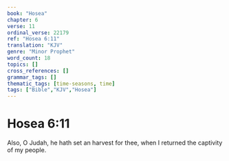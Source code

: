```yaml
---
book: "Hosea"
chapter: 6
verse: 11
ordinal_verse: 22179
ref: "Hosea 6:11"
translation: "KJV"
genre: "Minor Prophet"
word_count: 18
topics: []
cross_references: []
grammar_tags: []
thematic_tags: [time-seasons, time]
tags: ["Bible","KJV","Hosea"]
---
```


# Hosea 6:11

Also, O Judah, he hath set an harvest for thee, when I returned the captivity of my people.

